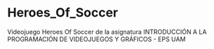 # Heroes_Of_Soccer
Videojuego Heroes Of Soccer de la asignatura INTRODUCCIÓN A LA PROGRAMACIÓN DE VIDEOJUEGOS Y GRÁFICOS - EPS UAM


